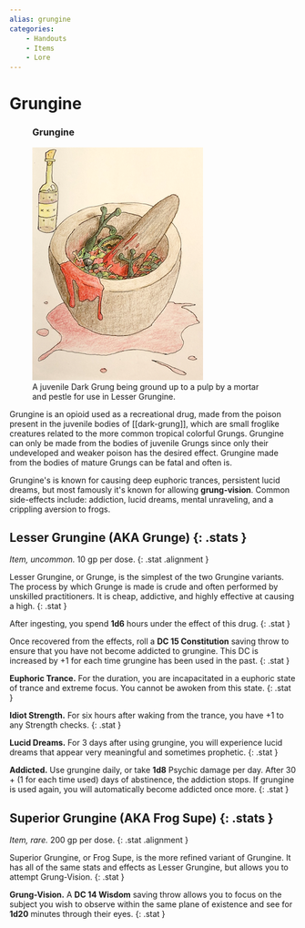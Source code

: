 ```yaml
---
alias: grungine
categories:
    - Handouts
    - Items
    - Lore
---
```

# Grungine

<figure class="infobox right">
  <h3>Grungine</h3>
  <img src="/assets/images/grungine.png" />
  <figcaption>
    A juvenile Dark Grung being ground up to a pulp by a mortar and pestle for use in Lesser Grungine.
  </figcaption>
</figure>

Grungine is an opioid used as a recreational drug, made from the poison present in the juvenile bodies of [[dark-grung]], which are small froglike creatures related to the more common tropical colorful Grungs. Grungine can only be made from the bodies of juvenile Grungs since only their undeveloped and weaker poison has the desired effect. Grungine made from the bodies of mature Grungs can be fatal and often is.

Grungine's is known for causing deep euphoric trances, persistent lucid dreams, but most famously it's known for allowing **grung-vision**. Common side-effects include: addiction, lucid dreams, mental unraveling, and a crippling aversion to frogs.

## Lesser Grungine (AKA Grunge) {: .stats }

*Item, uncommon.* 10 gp per dose.
{: .stat .alignment }

Lesser Grungine, or Grunge, is the simplest of the two Grungine variants. The process by which Grunge is made is crude and often performed by unskilled practitioners. It is cheap, addictive, and highly effective at causing a high.
{: .stat }

After ingesting, you spend **1d6** hours under the effect of this drug.
{: .stat }

Once recovered from the effects, roll a **DC 15 Constitution** saving throw to ensure that you have not become addicted to grungine. This DC is increased by +1 for each time grungine has been used in the past.
{: .stat }

**Euphoric Trance.** For the duration, you are incapacitated in a euphoric state of trance and extreme focus. You cannot be awoken from this state.
{: .stat }

**Idiot Strength.** For six hours after waking from the trance, you have +1 to any Strength checks.
{: .stat }

**Lucid Dreams.** For 3 days after using grungine, you will experience lucid dreams that appear very meaningful and sometimes prophetic.
{: .stat }

**Addicted.** Use grungine daily, or take **1d8** Psychic damage per day. After 30 + (1 for each time used) days of abstinence, the addiction stops. If grungine is used again, you will automatically become addicted once more.
{: .stat }

## Superior Grungine (AKA Frog Supe) {: .stats }

*Item, rare.* 200 gp per dose.
{: .stat .alignment }

Superior Grungine, or Frog Supe, is the more refined variant of Grungine. It has all of the same stats and effects as Lesser Grungine, but allows you to attempt Grung-Vision.
{: .stat }

**Grung-Vision.** A **DC 14 Wisdom** saving throw allows you to focus on the subject you wish to observe within the same plane of existence and see for **1d20** minutes through their eyes.
{: .stat }
